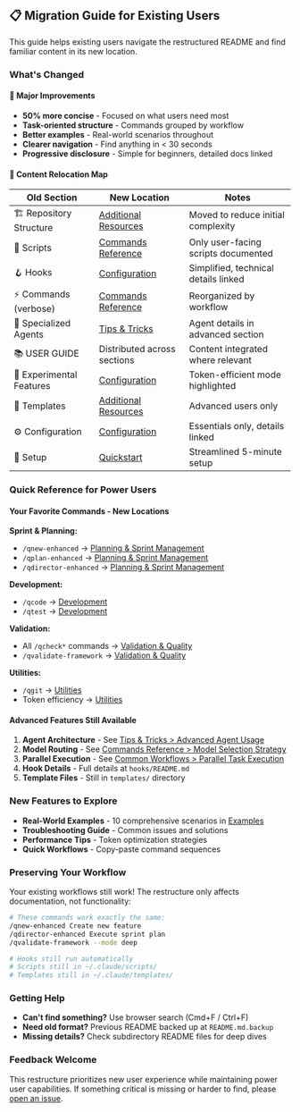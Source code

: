 ## 📋 Migration Guide for Existing Users

This guide helps existing users navigate the restructured README and find
familiar content in its new location.

### What's Changed

#### 🎉 Major Improvements

- **50% more concise** - Focused on what users need most
- **Task-oriented structure** - Commands grouped by workflow
- **Better examples** - Real-world scenarios throughout
- **Clearer navigation** - Find anything in < 30 seconds
- **Progressive disclosure** - Simple for beginners, detailed docs linked

#### 📍 Content Relocation Map

| Old Section              | New Location                                   | Notes                                |
| ------------------------ | ---------------------------------------------- | ------------------------------------ |
| 🏗️ Repository Structure  | [Additional Resources](#-additional-resources) | Moved to reduce initial complexity   |
| 📜 Scripts               | [Commands Reference](#-commands-reference)     | Only user-facing scripts documented  |
| 🪝 Hooks                 | [Configuration](#️-configuration)              | Simplified, technical details linked |
| ⚡ Commands (verbose)    | [Commands Reference](#-commands-reference)     | Reorganized by workflow              |
| 🤖 Specialized Agents    | [Tips & Tricks](#-tips--tricks)                | Agent details in advanced section    |
| 📚 USER GUIDE            | Distributed across sections                    | Content integrated where relevant    |
| 🧪 Experimental Features | [Configuration](#️-configuration)              | Token-efficient mode highlighted     |
| 🔧 Templates             | [Additional Resources](#-additional-resources) | Advanced users only                  |
| ⚙️ Configuration         | [Configuration](#️-configuration)              | Essentials only, details linked      |
| 🚀 Setup                 | [Quickstart](#-quickstart)                     | Streamlined 5-minute setup           |

### Quick Reference for Power Users

#### Your Favorite Commands - New Locations

**Sprint & Planning:**

- `/qnew-enhanced` →
  [Planning & Sprint Management](#-planning--sprint-management)
- `/qplan-enhanced` →
  [Planning & Sprint Management](#-planning--sprint-management)
- `/qdirector-enhanced` →
  [Planning & Sprint Management](#-planning--sprint-management)

**Development:**

- `/qcode` → [Development](#-development)
- `/qtest` → [Development](#-development)

**Validation:**

- All `/qcheck*` commands → [Validation & Quality](#-validation--quality)
- `/qvalidate-framework` → [Validation & Quality](#-validation--quality)

**Utilities:**

- `/qgit` → [Utilities](#-utilities)
- Token efficiency → [Utilities](#-utilities)

#### Advanced Features Still Available

1. **Agent Architecture** - See
   [Tips & Tricks > Advanced Agent Usage](#advanced-agent-usage)
2. **Model Routing** - See
   [Commands Reference > Model Selection Strategy](#-model-selection-strategy)
3. **Parallel Execution** - See
   [Common Workflows > Parallel Task Execution](#parallel-task-execution)
4. **Hook Details** - Full details at `hooks/README.md`
5. **Template Files** - Still in `templates/` directory

### New Features to Explore

- **Real-World Examples** - 10 comprehensive scenarios in
  [Examples](#-real-world-examples)
- **Troubleshooting Guide** - Common issues and solutions
- **Performance Tips** - Token optimization strategies
- **Quick Workflows** - Copy-paste command sequences

### Preserving Your Workflow

Your existing workflows still work! The restructure only affects documentation,
not functionality:

```bash
# These commands work exactly the same:
/qnew-enhanced Create new feature
/qdirector-enhanced Execute sprint plan
/qvalidate-framework --mode deep

# Hooks still run automatically
# Scripts still in ~/.claude/scripts/
# Templates still in ~/.claude/templates/
```

### Getting Help

- **Can't find something?** Use browser search (Cmd+F / Ctrl+F)
- **Need old format?** Previous README backed up at `README.md.backup`
- **Missing details?** Check subdirectory README files for deep dives

### Feedback Welcome

This restructure prioritizes new user experience while maintaining power user
capabilities. If something critical is missing or harder to find, please
[open an issue](https://github.com/saintskeeper/claude-code-configs/issues).

